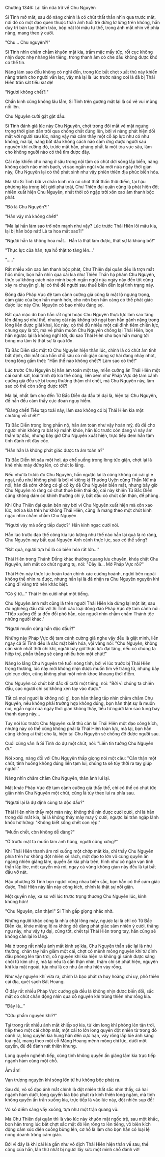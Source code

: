




Chương 1346: Lại lần nữa trở về Chu Nguyên


Si Tinh mở mắt, sau đó nàng chính là có chút thất thần nhìn qua trước mắt, nơi đó có một đạo quen thuộc thân ảnh tuổi trẻ đứng lơ lửng trên không, hắn duy trì bàn tay thành trảo, bóp nát lôi mâu tư thế, trong ánh mắt nhìn về phía nàng, mang theo ý cười.

"Chu... Chu nguyên?!"

Si Tinh nhìn chằm chằm khuôn mặt kia, trầm mặc mấy tức, rốt cục không nhịn được nhẹ nhàng lên tiếng, trong thanh âm có che dấu không được khó có thể tin.

Nàng làm sao đều không có nghĩ đến, trong lúc bất chợt xuất thủ này khiến nàng tránh cho người vẫn lạc, vậy mà lại là lúc trước nàng coi là đã bị Thái Hiên trấn sát tiểu sư đệ!

"Ngươi không chết?!"

Chấn kinh cũng không lâu lắm, Si Tinh trên gương mặt lại là có vẻ vui mừng nổi lên.

Chu Nguyên cười gật gật đầu.

Si Tinh đánh giá lúc này Chu Nguyên, chợt trong đôi mắt vẻ mặt ngưng trọng thời gian dần trôi qua chồng chất đứng lên, bởi vì nàng phát hiện đối mặt với người sau lúc, nàng vậy mà cảm thấy một cỗ áp lực như có như không, mà lại, nàng bắt đầu không cách nào cảm ứng được người sau nguyên khí cường độ, trước mắt hắn, phảng phất là một tòa vực sâu, làm cho không người nào có thể tìm được đáy.

Cái này khiến cho nàng ở sâu trong nội tâm có chút dời sông lấp biển, nàng không cách nào minh bạch, vì sao ngắn ngủi vừa mới nửa ngày thời gian này, Chu Nguyên lại có thể phát sinh như vậy phiên thiên địa phúc biến hóa.

Mà khi Si Tinh bởi vì chấn kinh mà có chút thất thần thời điểm, tại hậu phương kia trong kết giới phá toái, Chư Thiên đại quân cũng là phát hiện đột nhiên xuất hiện Chu Nguyên, nhất thời có ngập trời xôn xao âm thanh bộc phát.

"Đó là Chu Nguyên?!"

"Hắn vậy mà không chết!"

"Mà lại hắn làm sao trở nên mạnh như vậy? Lúc trước Thái Hiên lôi mâu kia, lại bị hắn bóp nát! Là ta hoa mắt sao?!"

"Ngươi hẳn là không hoa mắt... Hắn là thật làm được, thật sự là khủng bố!"

"Thực lực của hắn, tựa hồ thật to tăng lên..."

"....."

Rất nhiều xôn xao âm thanh bộc phát, Chư Thiên đại quân đều là trợn mắt hốc mồm, bọn hắn nhìn qua cái kia như Thiên Thần hạ phàm Chu Nguyên, thực sự không cách nào minh bạch ngắn ngủi nửa ngày này đến tột cùng xảy ra chuyện gì, lại có thể để người sau thuế biến đến loại tình trạng này.

Đông đảo Pháp Vực đệ tam cảnh cường giả cũng là mặt lộ ngưng trọng, cảm giác của bọn hắn mạnh hơn, cho nên bọn hắn càng có thể phát giác được lúc này Chu Nguyên có bao nhiêu đáng sợ.

Bất quá mặc dù bọn hắn rất nghi hoặc Chu Nguyên thực lực làm sao tăng lên đáng sợ như thế, nhưng cái này không trở ngại bọn hắn gánh nặng trong lòng liền được giải khai, lúc này, có thể đủ nhiều một cái đỉnh tiêm chiến lực, chung quy là tốt, mà về phần muốn Chu Nguyên chống lại Thái Hiên, bọn hắn ngược lại là không nghĩ tới, dù sao Thái Hiên cho bọn hắn mang tới bóng ma tâm lý thật sự là quá lớn.

Từ Bắc Diễn sắc mặt từ Chu Nguyên hiện thân lúc, chính là có chút âm tình bất định, đôi mắt của hắn chỗ sâu có nổi giận cùng sợ hãi đang nhảy nhót, trong lòng gầm thét: "Hắn thế nào không chết?! Làm sao có thể!"

Lúc trước Chu Nguyên bị hắn ám toán một tay, miễn cưỡng ăn Thái Hiên một cái oanh sát, loại trình độ kia thế công, liền xem như Pháp Vực đệ tam cảnh cường giả đều sẽ bị trọng thương thậm chí chết, mà Chu Nguyên này, làm sao có thể còn sống được tới?!

Mà lại, nhất làm cho đến Từ Bắc Diễn da đầu tê dại là, hiện tại Chu Nguyên, để hắn đều cảm thấy cực đoan nguy hiểm.

"Đáng chết! Tiểu tạp toái này, làm sao không có bị Thái Hiên kia một chưởng vỗ chết!"

Từ Bắc Diễn trong lòng phẫn nộ, hắn ám toán như vậy hoàn mỹ, đủ để cho người nhìn không ra bất kỳ mánh khóe, hắn lúc trước còn đang vì này âm thầm tự đắc, nhưng bây giờ Chu Nguyên xuất hiện, trực tiếp đem hắn tâm tình đánh rớt đáy cốc.

"Hắn hẳn là không phát giác được ta ám toán a?"

Từ Bắc Diễn hít sâu một hơi, áp chế xuống trong lòng tức giận, chợt lại là khẽ nhíu mày đứng lên, có chút lo lắng.

Nếu như là trước đó Chu Nguyên, hắn ngược lại là cũng không có cái gì e ngại, nếu như không phải là bởi vì kiêng kị Thương Uyên cùng Thần Nữ mà nói, hắn đã sớm không có gì cố kỵ để Chu Nguyên biến mất, nhưng bây giờ Chu Nguyên rõ ràng có chút thuế biến thái độ, cái này khiến Từ Bắc Diễn cũng không dám có khinh thường chi ý, bắt đầu có chút cẩn thận, đề phòng.

Khi Chư Thiên đại quân bên này bởi vì Chu Nguyên xuất hiện mà xôn xao lúc, nơi xa kia trên hư không Thái Hiên, cũng là mang theo một chút kinh ngạc nhìn chằm chằm Chu Nguyên.

"Ngươi vậy mà sống tiếp được?" Hắn kinh ngạc cười nói.

Hắn lúc trước đạo thế công kia lực lượng như thế nào hắn lại quá là rõ ràng, Chu Nguyên này bất quá Nguyên Anh cảnh thực lực, sao có thể sống?

"Bất quá, ngươi tựa hồ là có biến hóa rất lớn..."

Thái Hiên trong Thánh Đồng khác thường quang lưu chuyển, khóa chặt Chu Nguyên, ánh mắt có chút ngưng tụ, nói: "Đây là... Mở Pháp Vực rồi?"

Thái Hiên này thực lực hoàn toàn chính xác cường hoành, người bên ngoài không thể nhìn ra được, nhưng hắn lại là đã nhận ra Chu Nguyên nguyên khí cùng dĩ vãng trở nên khác biệt.

"Có ý tứ..." Thái Hiên cười nhạt một tiếng.

Chu Nguyên ánh mắt cũng là trên người Thái Hiên kia dừng lại một lát, sau đó nghiêng đầu đối với Si Tinh các loại đông đảo Pháp Vực đệ tam cảnh nói: "Tiếp xuống để ta đến đối phó hắn, các ngươi nhìn chằm chằm Thánh tộc những người khác."

"Ngươi muốn cùng hắn độc đấu?!"

Những này Pháp Vực đệ tam cảnh cường giả nghe vậy đều là giật mình, liền ngay cả Si Tinh đều là sắc mặt biến hóa, vội vàng nói: "Chu Nguyên, không cần sính nhất thời chi khí, ngươi bây giờ thực lực đại tăng, nếu có chúng ta hiệp trợ, phần thắng sẽ càng nhiều hơn một chút!"

Nàng lo lắng Chu Nguyên trẻ tuổi nóng tính, bởi vì lúc trước bị Thái Hiên trọng thương, lúc này mới không nhịn được muốn tìm về tràng tử, nhưng bây giờ cục diện, cũng không phải một mình khoe khoang thời điểm.

Chu Nguyên có chút bất đắc dĩ cười một tiếng, nói: "Bởi vì chúng ta chiến đấu, các ngươi chỉ sợ không xen tay vào được."

Tất cả mọi người là không nói gì, bọn hắn thẳng tắp nhìn chằm chằm Chu Nguyên, nếu không phải trường hợp không đúng, bọn hắn thật sự là muốn nói, ngắn ngủi nửa ngày thời gian không thấy, tiểu tử ngươi làm sao tung bay thành dạng này...

Tuy nói lúc trước Chu Nguyên xuất thủ cản lại Thái Hiên một đạo công kích, nhưng này có thể cũng không phải là Thái Hiên toàn lực, mà lại, bọn hắn cũng không ai thật cho là, hiện tại Chu Nguyên sẽ chống đỡ được người sau.

Cuối cùng vẫn là Si Tinh do dự một chút, nói: "Liền tin tưởng Chu Nguyên đi."

Nói xong, nàng đối với Chu Nguyên thấp giọng nói một câu: "Cẩn thận một chút, tình huống không đúng liền tạm lui, chúng ta sẽ tùy thời ra tay giúp ngươi."

Nàng nhìn chằm chằm Chu Nguyên, thân ảnh lui lại.

Mặt khác Pháp Vực đệ tam cảnh cường giả thấy thế, chỉ có thể có chút tức giận nhìn Chu Nguyên một chút, cũng là tùy theo lui ra phía sau.

"Ngươi lại là dự định cùng ta độc đấu?"

Thái Hiên nhìn thấy một màn này, không thể nín được cười cười, chỉ là hắn trong đôi mắt kia, lại là không thấy mảy may ý cười, ngược lại tràn ngập lãnh khốc hờ hững: "Không biết sống chết con rệp."

"Muốn chết, còn không dễ dàng?"

"Ở trước mặt ta muốn làm anh hùng, ngươi cũng xứng?"

Khi Thái Hiên thanh âm rơi xuống một chớp mắt kia, chỉ thấy Chu Nguyên phía trên hư không đột nhiên xé rách, một đạo to lớn vô cùng quyền ấn ngang nhiên giáng lâm, quyền ấn kia phía trên, hình như có ngàn vạn tinh thần lấp lóe, một quyền mà rơi, ngay cả vùng không gian này đều là tại bắt đầu vỡ nát.

Hậu phương Si Tinh bọn người cùng nhau biến sắc, bọn hắn có thể cảm giác được, Thái Hiên này lần này công kích, chính là thật sự nổi giận.

Một quyền này, xa so với lúc trước trọng thương Chu Nguyên lúc, kinh khủng hơn!

"Chu Nguyên, cẩn thận!" Si Tinh gấp giọng nhắc nhở.

Những người khác cũng là nhíu chặt lông mày, ngược lại là chỉ có Từ Bắc Diễn kia, khóe miệng lộ ra không dễ dàng phát giác sâm nhiên ý cười, thằng ngu này, như vậy tự đại, cũng tốt, chết tại Thái Hiên trong tay, hắn cũng sẽ không cần lại lo lắng.

Mà ở trong rất nhiều ánh mắt kinh sợ kia, Chu Nguyên thần sắc lại là như thường, chân tay hắn giẫm một cái, chợt có mênh mông nguyên khí từ đỉnh đầu phóng lên tận trời, cỗ nguyên khí kia hiện ra không gì sánh được sáng chói tử kim chi ý, mà lại nếu là cẩn thận nhìn, thậm chí sẽ phát hiện, nguyên khí kia mặt ngoài, tựa như là có như ẩn như hiện vảy rồng.

Như vậy nguyên khí vừa ra, chính là bạo phát ra huy hoàng chi uy, phô thiên cái địa, quét sạch Bát Hoang.

Ở đây rất nhiều Pháp Vực cường giả đều là không nhịn được biến đổi, sắc mặt có chút chấn động nhìn qua cỗ nguyên khí trùng thiên như rồng kia.

"Đây là..."

"Cửu phẩm nguyên khí?!"

Tại trong rất nhiều ánh mắt khiếp sợ kia, tử kim long khí phóng lên tận trời, tiếp theo một cái chớp mắt, một cái to lớn long quyền đột nhiên từ trong đó oanh ra, long quyền kia hung hãn đến cực hạn, vảy rồng lấp lóe ánh sáng loá mắt, mang theo một cỗ Mãng Hoang mênh mông chi lực, dưới một quyền, đủ để đánh nát thiên khung.

Long quyền nghênh tiếp, cùng tinh không quyền ấn giáng lâm kia trực tiếp ngạnh hám cùng một chỗ.

Ầm ầm!

Vạn trượng nguyên khí sóng lớn từ hư không bộc phát ra.

Sau đó, vô số đạo ánh mắt chính là đột nhiên thất sắc nhìn thấy, cả hai ngạnh hám dưới, long quyền kia bộc phát ra kinh thiên long ngâm, mà tinh không quyền ấn trấn xuống kia, trực tiếp là vào lúc này, đột nhiên sụp đổ!

Vô số điểm sáng vẩy xuống, tựa như một trận quang vũ.

Mà Chư Thiên đại quân thì là vào lúc này khuôn mặt ngốc trệ, sau một khắc, bọn hắn trong lúc bất chợt sắc mặt đỏ lên rống to lên tiếng, vô biên kích động cảm xúc điên cuồng bừng lên, cơ hồ là làm cho bọn hắn có loại lệ nóng doanh tròng cảm giác.

Bởi vì đây là khi cái kia gần như vô địch Thái Hiên hiện thân về sau, thế công của hắn, lần thứ nhất bị người lấy sức một mình chỗ đánh vỡ!




